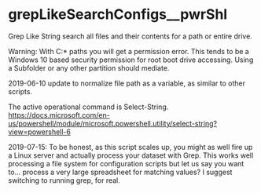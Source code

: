 # grepLikeSearchConfigs__pwrShl

Grep Like String search all files and their contents for a path or entire drive.

Warning: With C:\* paths you will get a permission error.  This tends to be a Windows 10 based security permission for root boot drive accessing.  Using a Subfolder or any other partition should mediate.

2019-06-10 update to normalize file path as a variable, as similar to other scripts.


The active operational command is Select-String.
https://docs.microsoft.com/en-us/powershell/module/microsoft.powershell.utility/select-string?view=powershell-6


2019-07-15:
To be honest, as this script scales up, you might as well fire up a Linux server and actually process your dataset with Grep.
This works well processing a file system for configuration scripts but let us say you want to... process a very large spreadsheet for matching values?  I suggest switching to running grep, for real.
